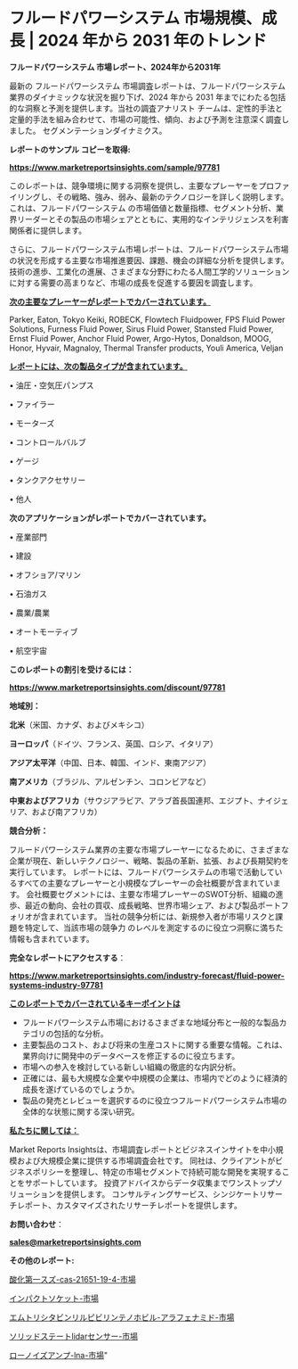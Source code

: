 # フルードパワーシステム 市場規模、成長 | 2024 年から 2031 年のトレンド

<strong>フルードパワーシステム 市場レポート、2024年から2031年</strong>

最新の フルードパワーシステム 市場調査レポートは、フルードパワーシステム 業界のダイナミックな状況を掘り下げ、2024 年から 2031 年までにわたる包括的な洞察と予測を提供します。当社の調査アナリスト チームは、定性的手法と定量的手法を組み合わせて、市場の可能性、傾向、および予測を注意深く調査しました。 セグメンテーションダイナミクス。



<strong>レポートのサンプル コピーを取得:</strong> <a href=https://www.marketreportsinsights.com/sample/97781>

<strong><u>https://www.marketreportsinsights.com/sample/97781</u></strong></a>

このレポートは、競争環境に関する洞察を提供し、主要なプレーヤーをプロファイリングし、その戦略、強み、弱み、最新のテクノロジーを詳しく説明します。 これは、フルードパワーシステム の市場価値と数量指標、セグメント分析、業界リーダーとその製品の市場シェアとともに、実用的なインテリジェンスを利害関係者に提供します。

さらに、フルードパワーシステム市場レポートは、フルードパワーシステム市場の状況を形成する主要な市場推進要因、課題、機会の詳細な分析を提供します。 技術の進歩、工業化の進展、さまざまな分野にわたる人間工学的ソリューションに対する需要の高まりなど、市場の成長を促進する要因を調査します。



<strong><u>次の主要なプレーヤーがレポートでカバーされています。</u></strong>

Parker, Eaton, Tokyo Keiki, ROBECK, Flowtech Fluidpower, FPS Fluid Power Solutions, Furness Fluid Power, Sirus Fluid Power, Stansted Fluid Power, Ernst Fluid Power, Anchor Fluid Power, Argo-Hytos, Donaldson, MOOG, Honor, Hyvair, Magnaloy, Thermal Transfer products, Youli America, Veljan



<strong><u><b>レポートには、次の製品タイプが含まれています。</b></u></strong>

• 油圧・空気圧パンプス

• ファイラー

• モーターズ

• コントロールバルブ

• ゲージ

• タンクアクセサリー

• 他人



<strong><b>次のアプリケーションがレポートでカバーされています。</b></strong>

• 産業部門

• 建設

• オフショア/マリン

• 石油ガス

• 農業/農業

• オートモーティブ

• 航空宇宙



<strong><b>このレポートの割引を受けるには：</b></strong><a href=https://www.marketreportsinsights.com/discount/97781>

<strong><u>https://www.marketreportsinsights.com/discount/97781</u></strong></a>



<strong>地域別：</strong>



<strong>北米</strong>（米国、カナダ、およびメキシコ）



<strong>ヨーロッパ</strong>（ドイツ、フランス、英国、ロシア、イタリア）



<strong>アジア太平洋</strong>（中国、日本、韓国、インド、東南アジア）



<strong>南アメリカ</strong>（ブラジル、アルゼンチン、コロンビアなど）



<strong>中東およびアフリカ</strong>（サウジアラビア、アラブ首長国連邦、エジプト、ナイジェリア、および南アフリカ）



<strong>競合分析：</strong>

フルードパワーシステム業界の主要な市場プレーヤーになるために、さまざまな企業が現在、新しいテクノロジー、戦略、製品の革新、拡張、および長期契約を実行しています。 レポートには、フルードパワーシステムの市場で活動しているすべての主要なプレーヤーと小規模なプレーヤーの会社概要が含まれています。 会社概要セグメントには、主要な市場プレーヤーのSWOT分析、組織の進歩、最近の動向、会社の買収、成長戦略、世界市場シェア、および製品ポートフォリオが含まれています。 当社の競争分析には、新規参入者が市場リスクと課題を特定して、当該市場の競争力 のレベルを測定するのに役立つ洞察に満ちた情報も含まれています。



<strong>完全なレポートにアクセスする</strong>：

<a href=https://www.marketreportsinsights.com/industry-forecast/fluid-power-systems-industry-97781>

<strong><u>https://www.marketreportsinsights.com/industry-forecast/fluid-power-systems-industry-97781</u></strong></a>



<strong><u><b>このレポートでカバーされているキーポイントは</b></u></strong>
<ul>
  <li>フルードパワーシステム市場におけるさまざまな地域分布と一般的な製品カテゴリの包括的な分析。</li>
  <li>主要製品のコスト、および将来の生産コストに関する重要な情報。これは、業界向けに開発中のデータベースを修正するのに役立ちます。</li>
  <li>市場への参入を検討している新しい組織の徹底的な内訳分析。</li>
  <li>正確には、最も大規模な企業や中規模の企業は、市場内でどのように経済的成長を遂げているのでしょうか。</li>
  <li>製品の発売とレビューを選択するのに役立つフルードパワーシステム市場の全体的な状態に関する深い研究。</li>
</ul>


<strong><u><b>私たちに関しては：</b></u></strong>

Market Reports Insightsは、市場調査レポートとビジネスインサイトを中小規模および大規模企業に提供する市場調査会社です。 同社は、クライアントがビジネスポリシーを整理し、特定の市場セグメントで持続可能な開発を実現することをサポートしています。 投資アドバイスからデータ収集までワンストップソリューションを提供します。 コンサルティングサービス、シンジケートリサーチレポート、カスタマイズされたリサーチレポートを提供します。



<strong><b>お問い合わせ</b></strong>：

<a href=mailto:sales@marketreportsinsights.com>

<strong><u>sales@marketreportsinsights.com</u></strong></a>



<strong>その他のレポート:</strong>

<a href=https://www.linkedin.com/pulse/酸化第一スズ-cas-21651-19-4-市場-2023-swot-ekbhf/>酸化第一スズ-cas-21651-19-4-市場</a>

<a href=https://www.linkedin.com/pulse/インパクトソケット-市場-2023-競争分析と事業成長-2030-pr-news-hub-s2hqf/>インパクトソケット-市場</a>

<a href=https://www.linkedin.com/pulse/エムトリシタビンリルピビリンテノホビル-アラフェナミド-市場-2023-pnatf/>エムトリシタビンリルピビリンテノホビル-アラフェナミド-市場</a>

<a href=https://www.linkedin.com/pulse/ソリッドステートlidarセンサー-市場-2023-swot-分析と成長率-2030-whu4f/>ソリッドステートlidarセンサー-市場</a>

<a href=https://www.linkedin.com/pulse/ローノイズアンプ-lna-市場-2023-収益と成長ドライバー-2030-9bmff/>ローノイズアンプ-lna-市場</a>"
